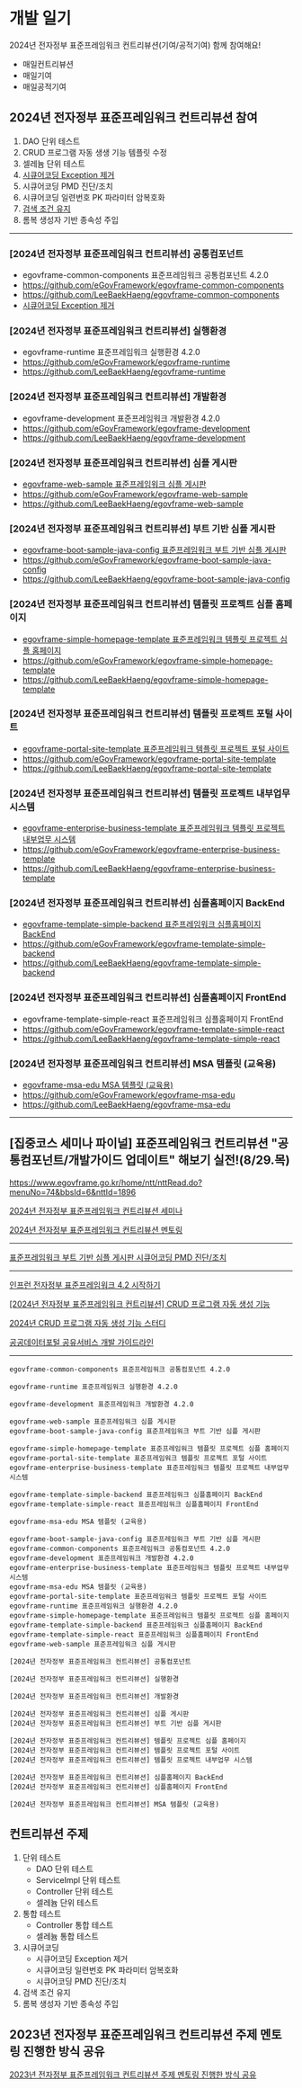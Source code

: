 # 개발 일기

2024년 전자정부 표준프레임워크 컨트리뷰션(기여/공적기여) 함께 참여해요!

- 매일컨트리뷰션
- 매일기여
- 매일공적기여

## 2024년 전자정부 표준프레임워크 컨트리뷰션 참여

1. DAO 단위 테스트
2. CRUD 프로그램 자동 생생 기능 템플릿 수정
3. 셀레늄 단위 테스트
4. [시큐어코딩 Exception 제거](contribution/시큐어코딩%20Exception%20제거.md)
5. 시큐어코딩 PMD 진단/조치
6. 시큐어코딩 일련번호 PK 파라미터 암복호화
7. [검색 조건 유지](contribution/%EA%B2%80%EC%83%89%EC%A1%B0%EA%B1%B4%20%EC%9C%A0%EC%A7%80.md)
8. 롬복 생성자 기반 종속성 주입

---

### [2024년 전자정부 표준프레임워크 컨트리뷰션] 공통컴포넌트
- egovframe-common-components 표준프레임워크 공통컴포넌트 4.2.0
- https://github.com/eGovFramework/egovframe-common-components
- https://github.com/LeeBaekHaeng/egovframe-common-components
- [시큐어코딩 Exception 제거](contribution/%EC%8B%9C%ED%81%90%EC%96%B4%EC%BD%94%EB%94%A9%20Exception%20%EC%A0%9C%EA%B1%B0.md)

### [2024년 전자정부 표준프레임워크 컨트리뷰션] 실행환경
- egovframe-runtime 표준프레임워크 실행환경 4.2.0
- https://github.com/eGovFramework/egovframe-runtime
- https://github.com/LeeBaekHaeng/egovframe-runtime

### [2024년 전자정부 표준프레임워크 컨트리뷰션] 개발환경
- egovframe-development 표준프레임워크 개발환경 4.2.0
- https://github.com/eGovFramework/egovframe-development
- https://github.com/LeeBaekHaeng/egovframe-development

### [2024년 전자정부 표준프레임워크 컨트리뷰션] 심플 게시판
- [egovframe-web-sample 표준프레임워크 심플 게시판](contribution/egovframe-web-sample.md)
- https://github.com/eGovFramework/egovframe-web-sample
- https://github.com/LeeBaekHaeng/egovframe-web-sample
### [2024년 전자정부 표준프레임워크 컨트리뷰션] 부트 기반 심플 게시판
- [egovframe-boot-sample-java-config 표준프레임워크 부트 기반 심플 게시판](contribution/egovframe-boot-sample-java-config.md)
- https://github.com/eGovFramework/egovframe-boot-sample-java-config
- https://github.com/LeeBaekHaeng/egovframe-boot-sample-java-config

### [2024년 전자정부 표준프레임워크 컨트리뷰션] 템플릿 프로젝트 심플 홈페이지
- [egovframe-simple-homepage-template 표준프레임워크 템플릿 프로젝트 심플 홈페이지](contribution/egovframe-simple-homepage-template.md)
- https://github.com/eGovFramework/egovframe-simple-homepage-template
- https://github.com/LeeBaekHaeng/egovframe-simple-homepage-template
### [2024년 전자정부 표준프레임워크 컨트리뷰션] 템플릿 프로젝트 포털 사이트
- [egovframe-portal-site-template 표준프레임워크 템플릿 프로젝트 포털 사이트](contribution/egovframe-portal-site-template.md)
- https://github.com/eGovFramework/egovframe-portal-site-template
- https://github.com/LeeBaekHaeng/egovframe-portal-site-template
### [2024년 전자정부 표준프레임워크 컨트리뷰션] 템플릿 프로젝트 내부업무 시스템
- [egovframe-enterprise-business-template 표준프레임워크 템플릿 프로젝트 내부업무 시스템](contribution/egovframe-enterprise-business-template.md)
- https://github.com/eGovFramework/egovframe-enterprise-business-template
- https://github.com/LeeBaekHaeng/egovframe-enterprise-business-template

### [2024년 전자정부 표준프레임워크 컨트리뷰션] 심플홈페이지 BackEnd
- [egovframe-template-simple-backend 표준프레임워크 심플홈페이지 BackEnd](contribution/egovframe-template-simple-backend.md)
- https://github.com/eGovFramework/egovframe-template-simple-backend
- https://github.com/LeeBaekHaeng/egovframe-template-simple-backend
### [2024년 전자정부 표준프레임워크 컨트리뷰션] 심플홈페이지 FrontEnd
- egovframe-template-simple-react 표준프레임워크 심플홈페이지 FrontEnd
- https://github.com/eGovFramework/egovframe-template-simple-react
- https://github.com/LeeBaekHaeng/egovframe-template-simple-react

### [2024년 전자정부 표준프레임워크 컨트리뷰션] MSA 템플릿 (교육용)
- [egovframe-msa-edu MSA 템플릿 (교육용)](contribution/egovframe-msa-edu.md)
- https://github.com/eGovFramework/egovframe-msa-edu
- https://github.com/LeeBaekHaeng/egovframe-msa-edu

---

## [집중코스 세미나 파이널] 표준프레임워크 컨트리뷰션 "공통컴포넌트/개발가이드 업데이트" 해보기 실전!(8/29.목)

https://www.egovframe.go.kr/home/ntt/nttRead.do?menuNo=74&bbsId=6&nttId=1896

[2024년 전자정부 표준프레임워크 컨트리뷰션 세미나](contribution/seminar.md)

[2024년 전자정부 표준프레임워크 컨트리뷰션 멘토링](contribution/mentoring.md)

---

[표준프레임워크 부트 기반 심플 게시판 시큐어코딩 PMD 진단/조치](contribution/pmd-egovframe-boot-sample-java-config.md)

---

[인프런 전자정부 표준프레임워크 4.2 시작하기](2024/inflearn/%EC%A0%84%EC%9E%90%EC%A0%95%EB%B6%80%20%ED%91%9C%EC%A4%80%ED%94%84%EB%A0%88%EC%9E%84%EC%9B%8C%ED%81%AC%204.2%20%EC%8B%9C%EC%9E%91%ED%95%98%EA%B8%B0.md)

[[2024년 전자정부 표준프레임워크 컨트리뷰션] CRUD 프로그램 자동 생성 기능](contribution/crud.md)

[2024년 CRUD 프로그램 자동 생성 기능 스터디](2024/study/crud.md)

[공공데이터포털 공유서비스 개발 가이드라인](2024/data.md)

---

```
egovframe-common-components 표준프레임워크 공통컴포넌트 4.2.0

egovframe-runtime 표준프레임워크 실행환경 4.2.0

egovframe-development 표준프레임워크 개발환경 4.2.0

egovframe-web-sample 표준프레임워크 심플 게시판
egovframe-boot-sample-java-config 표준프레임워크 부트 기반 심플 게시판

egovframe-simple-homepage-template 표준프레임워크 템플릿 프로젝트 심플 홈페이지
egovframe-portal-site-template 표준프레임워크 템플릿 프로젝트 포털 사이트
egovframe-enterprise-business-template 표준프레임워크 템플릿 프로젝트 내부업무 시스템

egovframe-template-simple-backend 표준프레임워크 심플홈페이지 BackEnd
egovframe-template-simple-react 표준프레임워크 심플홈페이지 FrontEnd

egovframe-msa-edu MSA 템플릿 (교육용)
```

```
egovframe-boot-sample-java-config 표준프레임워크 부트 기반 심플 게시판
egovframe-common-components 표준프레임워크 공통컴포넌트 4.2.0
egovframe-development 표준프레임워크 개발환경 4.2.0
egovframe-enterprise-business-template 표준프레임워크 템플릿 프로젝트 내부업무 시스템
egovframe-msa-edu MSA 템플릿 (교육용)
egovframe-portal-site-template 표준프레임워크 템플릿 프로젝트 포털 사이트
egovframe-runtime 표준프레임워크 실행환경 4.2.0
egovframe-simple-homepage-template 표준프레임워크 템플릿 프로젝트 심플 홈페이지
egovframe-template-simple-backend 표준프레임워크 심플홈페이지 BackEnd
egovframe-template-simple-react 표준프레임워크 심플홈페이지 FrontEnd
egovframe-web-sample 표준프레임워크 심플 게시판
```

```
[2024년 전자정부 표준프레임워크 컨트리뷰션] 공통컴포넌트

[2024년 전자정부 표준프레임워크 컨트리뷰션] 실행환경

[2024년 전자정부 표준프레임워크 컨트리뷰션] 개발환경

[2024년 전자정부 표준프레임워크 컨트리뷰션] 심플 게시판
[2024년 전자정부 표준프레임워크 컨트리뷰션] 부트 기반 심플 게시판

[2024년 전자정부 표준프레임워크 컨트리뷰션] 템플릿 프로젝트 심플 홈페이지
[2024년 전자정부 표준프레임워크 컨트리뷰션] 템플릿 프로젝트 포털 사이트
[2024년 전자정부 표준프레임워크 컨트리뷰션] 템플릿 프로젝트 내부업무 시스템

[2024년 전자정부 표준프레임워크 컨트리뷰션] 심플홈페이지 BackEnd
[2024년 전자정부 표준프레임워크 컨트리뷰션] 심플홈페이지 FrontEnd

[2024년 전자정부 표준프레임워크 컨트리뷰션] MSA 템플릿 (교육용)
```

## 컨트리뷰션 주제

1. 단위 테스트
   - DAO 단위 테스트
   - ServiceImpl 단위 테스트
   - Controller 단위 테스트
   - 셀레늄 단위 테스트
2. 통합 테스트
   - Controller 통합 테스트
   - 셀레늄 통합 테스트
3. 시큐어코딩
   - 시큐어코딩 Exception 제거
   - 시큐어코딩 일련번호 PK 파라미터 암복호화
   - 시큐어코딩 PMD 진단/조치
4. 검색 조건 유지
5. 롬복 생성자 기반 종속성 주입

## 2023년 전자정부 표준프레임워크 컨트리뷰션 주제 멘토링 진행한 방식 공유

[2023년 전자정부 표준프레임워크 컨트리뷰션 주제 멘토링 진행한 방식 공유](contribution/2023년%20전자정부%20표준프레임워크%20컨트리뷰션%20주제%20멘토링%20진행한%20방식%20공유.md)
